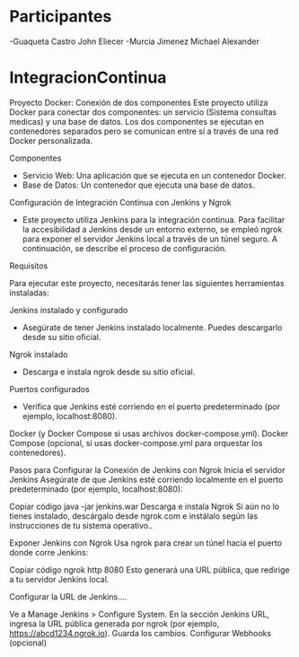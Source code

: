 # Participantes

-Guaqueta Castro John Eliecer
-Murcia Jimenez Michael Alexander


# IntegracionContinua

Proyecto Docker: Conexión de dos componentes
Este proyecto utiliza Docker para conectar dos componentes: un servicio (Sistema consultas medicas) y una base de datos. Los dos componentes se ejecutan en contenedores separados pero se comunican entre sí a través de una red Docker personalizada.

Componentes

- Servicio Web: Una aplicación que se ejecuta en un contenedor Docker.
- Base de Datos: Un contenedor que ejecuta una base de datos.

Configuración de Integración Continua con Jenkins y Ngrok

- Este proyecto utiliza Jenkins para la integración continua. Para facilitar la accesibilidad a Jenkins desde un entorno externo, se empleó ngrok para exponer el servidor Jenkins local a través de un túnel seguro. A continuación, se describe el proceso de configuración.

Requisitos

Para ejecutar este proyecto, necesitarás tener las siguientes herramientas instaladas:

Jenkins instalado y configurado
- Asegúrate de tener Jenkins instalado localmente. Puedes descargarlo desde su sitio oficial.

Ngrok instalado
- Descarga e instala ngrok desde su sitio oficial.

Puertos configurados
- Verifica que Jenkins esté corriendo en el puerto predeterminado (por ejemplo, localhost:8080).

Docker (y Docker Compose si usas archivos docker-compose.yml).
Docker Compose (opcional, si usas docker-compose.yml para orquestar los contenedores).

Pasos para Configurar la Conexión de Jenkins con Ngrok
Inicia el servidor Jenkins
Asegúrate de que Jenkins esté corriendo localmente en el puerto predeterminado (por ejemplo, localhost:8080):

Copiar código
java -jar jenkins.war
Descarga e instala Ngrok
Si aún no lo tienes instalado, descárgalo desde ngrok.com e instálalo según las instrucciones de tu sistema operativo..

Exponer Jenkins con Ngrok
Usa ngrok para crear un túnel hacia el puerto donde corre Jenkins:

Copiar código
ngrok http 8080
Esto generará una URL pública, que redirige a tu servidor Jenkins local.

Configurar la URL de Jenkins....

Ve a Manage Jenkins > Configure System.
En la sección Jenkins URL, ingresa la URL pública generada por ngrok (por ejemplo, https://abcd1234.ngrok.io).
Guarda los cambios.
Configurar Webhooks (opcional)


